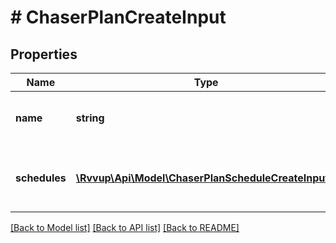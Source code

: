 # # ChaserPlanCreateInput

## Properties

Name | Type | Description | Notes
------------ | ------------- | ------------- | -------------
**name** | **string** | The name for the chaser plan. |
**schedules** | [**\Rvvup\Api\Model\ChaserPlanScheduleCreateInput[]**](ChaserPlanScheduleCreateInput.md) | The schedules for the chaser plan. |

[[Back to Model list]](../../README.md#models) [[Back to API list]](../../README.md#endpoints) [[Back to README]](../../README.md)
